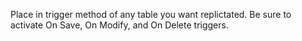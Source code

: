 Place in trigger method of any table you want replictated.  Be sure to activate On Save, On Modify, and On Delete triggers.  